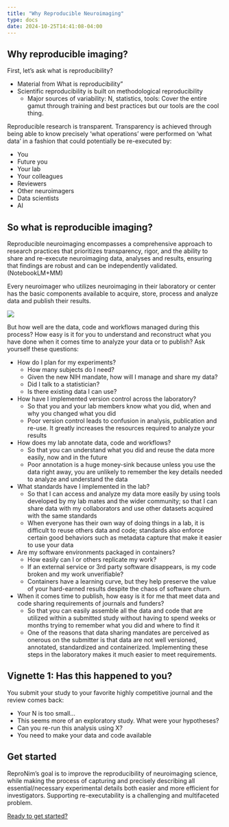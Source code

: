 ```yaml
---
title: "Why Reproducible Neuroimaging"
type: docs
date: 2024-10-25T14:41:08-04:00
---
```


## Why reproducible imaging?

First, let’s ask what is reproducibility?

- Material from What is reproducibility”
- Scientific reproducibility is built on methodological reproducibility
    - Major sources of variability:  N, statistics, tools:  Cover the entire gamut through training and best practices but our tools are the cool thing.

Reproducible research is transparent. Transparency is achieved through being able to know precisely ‘what operations’ were performed on ‘what data’ in a fashion that could potentially be re-executed by:
- You
- Future you
- Your lab
- Your colleagues
- Reviewers
- Other neuroimagers
- Data scientists
- AI

## So what is reproducible imaging?

Reproducible neuroimaging encompasses a comprehensive approach to research practices that prioritizes transparency, rigor, and the ability to share and re-execute neuroimaging data, analyses and results,  ensuring that findings are robust and can be independently validated. (NotebookLM+MM)

Every neuroimager who utilizes neuroimaging in their laboratory or center has the basic components available to acquire, store, process and analyze data and publish their results.

![](/images/data_flow.jpeg)

But how well are the data, code and workflows managed during this process? How easy is it for you to understand and reconstruct what you have done when it comes time to analyze your data or to publish?   Ask yourself these questions:

- How do I plan for my experiments?
    - How many subjects do I need?
    - Given the new NIH mandate, how will I manage and share my data?
    - Did I talk to a statistician?
    - Is there existing data I can use?
- How have I implemented version control across the laboratory?
    - So that you and your lab members know what you did, when and why you changed what you did
    - Poor version control leads to confusion in analysis, publication and re-use.  It greatly increases the resources required to analyze your results
- How does my lab annotate data, code and workflows?
    - So that you can understand what you did and reuse the data more easily, now and in the future
    - Poor annotation is a huge money-sink because unless you use the data right away, you are unlikely to remember the key details needed to analyze and understand the data
- What standards have I implemented in the lab?
    - So that I can access and analyze my data more easily by using tools developed by my lab mates and the wider community;  so that I can share data with my collaborators and use other datasets acquired with the same standards
    - When everyone has their own way of doing things in a lab, it is difficult to reuse others data and code;  standards also enforce certain good behaviors such as metadata capture that make it easier to use your data
- Are my software environments packaged in containers?
    - How easily can I or others replicate my work?
    - If an external service or 3rd party software disappears, is my code broken and my work unverifiable?
    - Containers have a learning curve, but they help preserve the value of your hard-earned results despite the chaos of software churn.
- When it comes time to publish, how easy is it for me that meet data and code sharing requirements of journals and funders?
    - So that you can easily assemble all the data and code that are utilized within a submitted study without having to spend weeks or months trying to remember what you did and where to find it
    - One of the reasons that data sharing mandates are perceived as onerous on the submitter is that data are not well versioned, annotated, standardized and containerized.  Implementing these steps in the laboratory makes it much easier to meet requirements.

## Vignette 1: Has this happened to you?

You submit your study to your favorite highly competitive journal and the review comes back:  
- Your N is too small…  
- This seems more of an exploratory study.  What were your hypotheses?
- Can you re-run this analysis using X?
- You need to make your data and code available

## Get started

ReproNim’s goal is to improve the reproducibility of neuroimaging science, while making the process of capturing and precisely describing all essential/necessary experimental details both easier and more efficient for investigators. Supporting re-executability is a challenging and multifaceted problem. 

[Ready to get started?](/resources/getting-started/index.html)
